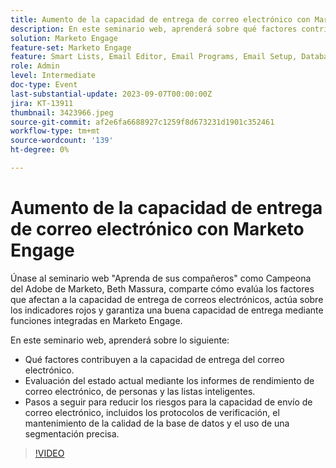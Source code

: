 ```yaml
---
title: Aumento de la capacidad de entrega de correo electrónico con Marketo Engage
description: En este seminario web, aprenderá sobre qué factores contribuyen a la capacidad de envío de correo electrónico.  Evaluación del estado actual mediante los informes de rendimiento de correo electrónico, de personas y las listas inteligentes.  Pasos a seguir para reducir los riesgos para la capacidad de envío de correo electrónico, incluidos los protocolos de verificación, el mantenimiento de la calidad de la base de datos y el uso de una segmentación precisa.
solution: Marketo Engage
feature-set: Marketo Engage
feature: Smart Lists, Email Editor, Email Programs, Email Setup, Database, Target Account Management, Deliverability, Performance Insights
role: Admin
level: Intermediate
doc-type: Event
last-substantial-update: 2023-09-07T00:00:00Z
jira: KT-13911
thumbnail: 3423966.jpeg
source-git-commit: af2e6fa6688927c1259f8d673231d1901c352461
workflow-type: tm+mt
source-wordcount: '139'
ht-degree: 0%

---
```



# Aumento de la capacidad de entrega de correo electrónico con Marketo Engage

Únase al seminario web &quot;Aprenda de sus compañeros&quot; como Campeona del Adobe de Marketo, Beth Massura, comparte cómo evalúa los factores que afectan a la capacidad de entrega de correos electrónicos, actúa sobre los indicadores rojos y garantiza una buena capacidad de entrega mediante funciones integradas en Marketo Engage.

En este seminario web, aprenderá sobre lo siguiente:
* Qué factores contribuyen a la capacidad de entrega del correo electrónico.
* Evaluación del estado actual mediante los informes de rendimiento de correo electrónico, de personas y las listas inteligentes.
* Pasos a seguir para reducir los riesgos para la capacidad de envío de correo electrónico, incluidos los protocolos de verificación, el mantenimiento de la calidad de la base de datos y el uso de una segmentación precisa.

>[!VIDEO](https://video.tv.adobe.com/v/3423966/?learn=on)
